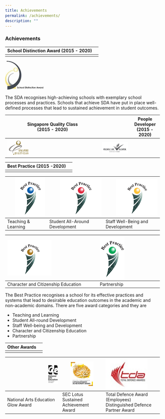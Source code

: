 ```yaml
---
title: Achievements
permalink: /achievements/
description: ""
---
```

### **Achievements**

|School Distinction Award (2015 - 2020) |  |
|---|---|
|  |  |

<img src="/images/sda.png" style="width:25%">

The SDA recognises high-achieving schools with exemplary school processes and practices. Schools that achieve SDA have put in place well-defined processes that lead to sustained achievement in student outcomes.

| Singapore Quality Class<br>(2015 - 2020) |  |People Developer<br>(2015 - 2020) |
|---|---|---|
|<img src="/images/SQC.jpg" style="width:25%" align=center> | <img src="/images/pd.png" align=center>|

| Best Practice (2015 -2020) |   |
|---|---|
|  |  |

| <img src="/images/achievement4.jpg" style="width:80%" align=right> | <img src="/images/achievement5.jpg" style="width:80%" align=right> | <img src="/images/achievement6.jpg" style="width:80%" align=right> | 
|---|---|---|
| Teaching & Learning	 |  Student All-Around Development | Staff Well-Being and Development |

| <img src="/images/achievement7.jpg" style="width:50%" align=left> | <img src="/images/achievement8.jpg" style="width:43%" align=left> |
|---|---|
| Character and Citizenship Education | Partnership |


The Best Practice recognises a school for its effective practices and systems that lead to desirable education outcomes in the academic and non-academic domains. There are five award categories and they are

* Teaching and Learning
* Student All-round Development
* Staff Well-being and Development
* Character and Citizenship Education
* Partnership

| Other Awards |   |
|---|---|
|  |  | 

| <img src="/images/achievement9.jpg" style="width:20%" align=right> | <img src="/images/achievement10.jpg" style="width:60%" align=center> | <img src="/images/achievement11.jpg" style="width:80%" align=left> | 
|---|---|---|
| National Arts Education Glow Award	 |  SEC Lotus Sustained Achievement Award | Total Defence Award (Employees) Distinguished Defence Partner Award |